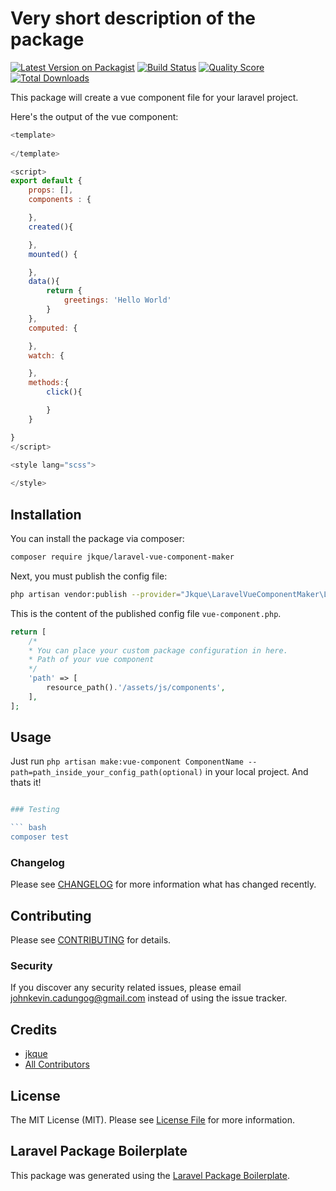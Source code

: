 # Very short description of the package

[![Latest Version on Packagist](https://img.shields.io/packagist/v/jkque/laravel-vue-component-maker.svg?style=flat-square)](https://packagist.org/packages/jkque/laravel-vue-component-maker)
[![Build Status](https://img.shields.io/travis/jkque/laravel-vue-component-maker/master.svg?style=flat-square)](https://travis-ci.org/jkque/laravel-vue-component-maker)
[![Quality Score](https://img.shields.io/scrutinizer/g/jkque/laravel-vue-component-maker.svg?style=flat-square)](https://scrutinizer-ci.com/g/jkque/laravel-vue-component-maker)
[![Total Downloads](https://img.shields.io/packagist/dt/jkque/laravel-vue-component-maker.svg?style=flat-square)](https://packagist.org/packages/jkque/laravel-vue-component-maker)

This package will create a vue component file for your laravel project.

Here's the output of the vue component:

``` js
<template>
    
</template>

<script>
export default {
    props: [],
    components : {

    },
    created(){

    },
    mounted() {

    },
    data(){
        return {
            greetings: 'Hello World'
        }
    },
    computed: {

    },
    watch: {

    },
    methods:{
        click(){

        }
    }

}
</script>

<style lang="scss">
    
</style>
```


## Installation

You can install the package via composer:

```bash
composer require jkque/laravel-vue-component-maker
```

Next, you must publish the config file:

```bash
php artisan vendor:publish --provider="Jkque\LaravelVueComponentMaker\LaravelVueComponentMakerServiceProvider"
```

This is the content of the published config file `vue-component.php`.

```php
return [
    /*
    * You can place your custom package configuration in here.
    * Path of your vue component
    */
    'path' => [
        resource_path().'/assets/js/components',
    ],
];
```

## Usage

Just run `php artisan make:vue-component ComponentName --path=path_inside_your_config_path(optional)` in your local project.
And thats it!

```php

### Testing

``` bash
composer test
```

### Changelog

Please see [CHANGELOG](CHANGELOG.md) for more information what has changed recently.

## Contributing

Please see [CONTRIBUTING](CONTRIBUTING.md) for details.

### Security

If you discover any security related issues, please email johnkevin.cadungog@gmail.com instead of using the issue tracker.

## Credits

- [jkque](https://github.com/jkque)
- [All Contributors](../../contributors)

## License

The MIT License (MIT). Please see [License File](LICENSE.md) for more information.

## Laravel Package Boilerplate

This package was generated using the [Laravel Package Boilerplate](https://laravelpackageboilerplate.com).